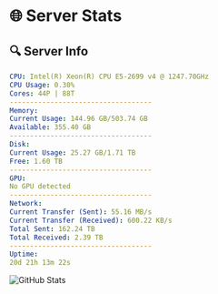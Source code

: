 # 🌐 Server Stats
## 🔍 Server Info
```yaml
CPU: Intel(R) Xeon(R) CPU E5-2699 v4 @ 1247.70GHz
CPU Usage: 0.30%
Cores: 44P | 88T
-----------------------------------
Memory:
Current Usage: 144.96 GB/503.74 GB
Available: 355.40 GB
-----------------------------------
Disk:
Current Usage: 25.27 GB/1.71 TB
Free: 1.60 TB
-----------------------------------
GPU:
No GPU detected
-----------------------------------
Network:
Current Transfer (Sent): 55.16 MB/s
Current Transfer (Received): 600.22 KB/s
Total Sent: 162.24 TB
Total Received: 2.39 TB
-----------------------------------
Uptime:
20d 21h 13m 22s
```
![GitHub Stats](https://img.shields.io/badge/Updated-2025-02-28_19:56:40-blue)